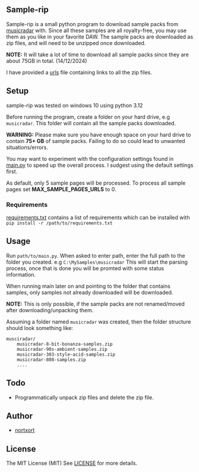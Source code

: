 ## Sample-rip

Sample-rip is a small python program to download sample packs from  [musicradar](https://www.musicradar.com/news/tech/free-music-samples-royalty-free-loops-hits-and-multis-to-download) with. Since all these samples are all royalty-free, you may use them as you like in your favorite DAW. The sample packs are downloaded as zip files, and will need to be unzipped once downloaded.

**NOTE:** It will take a lot of time to download all sample packs since they are about 75GB in total. (14/12/2024)

I have provided a [urls](https://github.com/nortxort/sample-rip/blob/master/urls.txt) file containing links to all the zip files.


## Setup

sample-rip was tested on windows 10 using python 3.12

Before running the program, create a folder on your hard drive, e.g `musicradar`. This folder will contain all the sample packs downloaded. 

**WARNING:** Please make sure you have enough space on your hard drive to contain **75+ GB** of sample packs. Failing to do so could lead to unwanted situations/errors.

You may want to experiment with the configuration settings found in [main.py](https://github.com/nortxort/sample-rip/blob/master/main.py#L38) to speed up the overall process. I sudgest using the default settings first. 

As default, only 5 sample pages will be processed. To process all sample pages set **MAX\_SAMPLE\_PAGES\_URLS** to 0.


### Requirements

[requirements.txt](https://github.com/nortxort/sample-rip/blob/master/requirements.txt) contains a list of requirements which can be installed with `pip install -r /path/to/requirements.txt`


## Usage

Run `path/to/main.py`. When asked to enter path, enter the full path to the folder you created. e.g `C:\MySamples\musicradar` This will start the parsing process, once that is done you will be promted with some status information.

When running main later on and pointing to the folder that contains samples, only samples not already downloaded will be downloaded. 

**NOTE:** This is only possible, if the sample packs are not renamed/moved after downloading/unpacking them.

Assuming a folder named `musicradar` was created, then the folder structure should look something like:

    musciradar/
        musicradar-8-bit-bonanza-samples.zip
        musicradar-90s-ambient-samples.zip
        musicradar-303-style-acid-samples.zip
        musicradar-808-samples.zip
        ....



## Todo



* Programmatically unpack zip files and delete the zip file.

## Author

* [nortxort](https://github.com/nortxort)


## License

The MIT License (MIT)
See [LICENSE](https://github.com/nortxort/sample-rip/blob/master/LICENSE) for more details.
